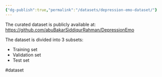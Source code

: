 ```yaml
---
{"dg-publish":true,"permalink":"/datasets/depression-emo-dataset/"}
---
```



The curated dataset is publicly available at:
https://github.com/abuBakarSiddiqurRahman/DepressionEmo

The dataset is divided into 3 subsets:

- Training set
- Validation set
- Test set

#dataset 